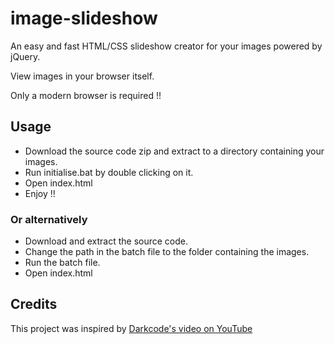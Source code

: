 # image-slideshow
An easy and fast HTML/CSS slideshow creator for your images powered by jQuery. 

View images in your browser itself.
 
Only a modern browser is required !!

## Usage
+ Download the source code zip and extract to a directory containing your images.
+ Run initialise.bat by double clicking on it.
+ Open index.html
+ Enjoy !!
### Or alternatively
+ Download and extract the source code.
+ Change the path in the batch file to the folder containing the images.
+ Run the batch file.
+ Open index.html

## Credits
This project was inspired by [Darkcode's video on YouTube](https://www.youtube.com/watch?v=9Irz0c-6UGw) 
